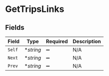 # GetTripsLinks


## Fields

| Field              | Type               | Required           | Description        |
| ------------------ | ------------------ | ------------------ | ------------------ |
| `Self`             | **string*          | :heavy_minus_sign: | N/A                |
| `Next`             | **string*          | :heavy_minus_sign: | N/A                |
| `Prev`             | **string*          | :heavy_minus_sign: | N/A                |